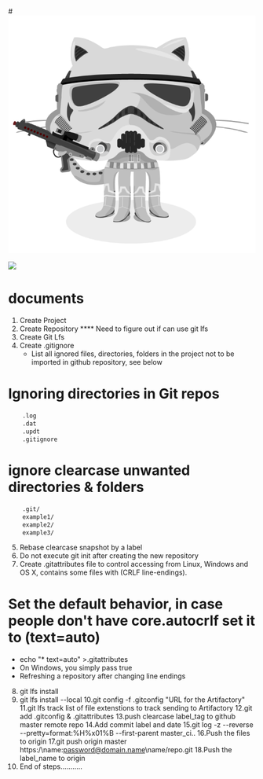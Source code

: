 #![](https://github.com/amousa1968/documents/blob/master/stormtroopocat.png)

![](http://i.imgur.com/y8g506n.png?1)

# documents

1. Create Project 
2. Create Repository
****  Need to figure out if can use git lfs 
3. Create Git Lfs 
4. Create .gitignore 
	- List all ignored files, directories, folders in the project not to be imported in github repository, see below
# Ignoring directories in Git repos
		.log
		.dat
		.updt
		.gitignore

# ignore clearcase unwanted directories & folders
		.git/
		example1/
		example2/
		example3/
5. Rebase clearcase snapshot by a label
6. Do not execute git init after creating the new repository
7. Create .gitattributes file to control accessing from Linux, Windows and OS X, contains some files with (CRLF line-endings).  

# Set the default behavior, in case people don't have core.autocrlf set it to (text=auto)
   - echo "* text=auto" >.gitattributes
   - On Windows, you simply pass true
   - Refreshing a repository after changing line endings
8. git lfs install  
9. git lfs install --local 
10.git config -f .gitconfig "URL for the Artifactory"
11.git lfs track  list of file extenstions to track sending to Artifactory
12.git add .gitconfig & .gitattributes 
13.push clearcase label_tag to github master remote repo
14.Add commit label and date
15.git log -z --reverse --pretty=format:%H%x01%B --first-parent master_ci..
16.Push the files to origin
17.git push origin master   https:/\name:password@domain.name\name/repo.git
18.Push the label_name to origin
19. End of steps...........
